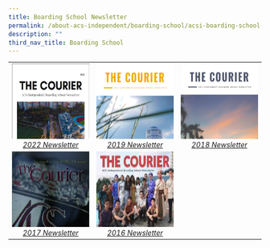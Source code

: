 ```yaml
---
title: Boarding School Newsletter
permalink: /about-acs-independent/boarding-school/acsi-boarding-school-newsletter/
description: ""
third_nav_title: Boarding School
---
```

|   |   |   |
|:---:|:---:|:---:|
| <a href="http://sites.acsindep.edu.sg/Boarding%20School/ACS(I)%20Boarding%20School%20Newsletter%20November%202022/"> <img src="/images/About%20ACS(I)/Boarding%20School/Boarding-School-newsletter-2022.jpg" style="height:150px;width:600px"> <i>2022 Newsletter</i></a>  | <a href="http://sites.acsindep.edu.sg/Boarding%20School/ACS(I)%20Boarding%20School%20Newsletter%20November%202019/"> <img src="/images/About%20ACS(I)/Boarding%20School/2019-Boarding-School-Newsletter-1_Page_01-e1612403072128.png" style="height:150px;width:600px"> <i>2019 Newsletter</i></a>  |   <a href="http://sites.acsindep.edu.sg/Boarding%20School/ACS(I)%20Boarding%20School%20Newsletter%20November%202018/"> <img src="/images/About%20ACS(I)/Boarding%20School/2018-Boarding-School-Newsletter_Page_01-e1612403046248.png" style="height:150px;width:600px"> <i>2018 Newsletter</i></a>   |  
|   <a href="http://sites.acsindep.edu.sg/Boarding%20School/ACS(I)%20Boarding%20School%20Newsletter%20November%202017/"> <img src="/images/About%20ACS(I)/Boarding%20School/The-Courier-2017-e1612403023129.png" style="height:150px;width:600px"> <i>2017 Newsletter</i></a>   | <a href="http://sites.acsindep.edu.sg/Boarding%20School/ACS(I)%20Boarding%20School%20Newsletter%20November%202016/"> <img src="/images/About%20ACS(I)/Boarding%20School/ACSI-Boarding-School-Newsletter-Nov-2016-212x300-e1612403115892.jpg" style="height:150px;width:600px"> <i>2016 Newsletter</i></a>   |       |      |